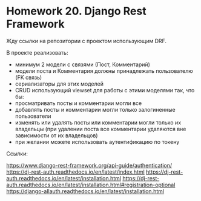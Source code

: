 # Homework 20. Django Rest Framework
Жду ссылки на репозитории с проектом использующим DRF.

В проекте реализовать:

- минимум 2 модели с связями (Пост, Комментарий)
- модели поста и Комментария должны принадлежать пользователю (FK связь)
- сериализаторы для этих моделей
- CRUD использующий viewset для работы с этими моделями так, что бы:
- просматривать посты и комментарии могли все
- добавлять посты и комментарии могли только залогиненные пользователи
- изменять или удалять посты или комментарии могли только их владельцы (при удалении поста все комментарии удаляются вне зависимости от их владельцов)
- при желании можете использовать аутентификацию по токену

Cсылки:

https://www.django-rest-framework.org/api-guide/authentication/
https://dj-rest-auth.readthedocs.io/en/latest/index.html
https://dj-rest-auth.readthedocs.io/en/latest/installation.html
https://dj-rest-auth.readthedocs.io/en/latest/installation.html#registration-optional
https://django-allauth.readthedocs.io/en/latest/installation.html